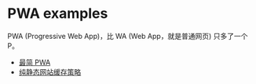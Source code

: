 # PWA examples
PWA (Progressive Web App)，比 WA (Web App，就是普通网页) 只多了一个 P。

+ [最简 PWA](./PWA/simple/)
+ [纯静态网站缓存策略](./PWA/cache/)
